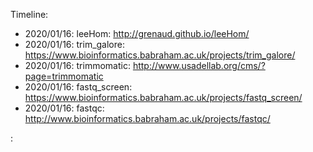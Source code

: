 
Timeline:

* 2020/01/16: leeHom: http://grenaud.github.io/leeHom/
* 2020/01/16: trim_galore: https://www.bioinformatics.babraham.ac.uk/projects/trim_galore/
* 2020/01/16: trimmomatic:  http://www.usadellab.org/cms/?page=trimmomatic
* 2020/01/16: fastq_screen:  https://www.bioinformatics.babraham.ac.uk/projects/fastq_screen/
* 2020/01/16: fastqc: http://www.bioinformatics.babraham.ac.uk/projects/fastqc/

: 

